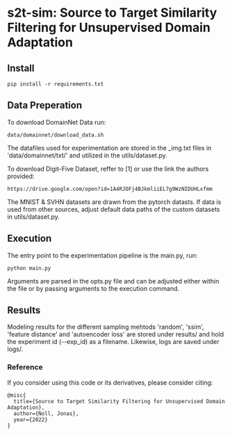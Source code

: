 # s2t-sim: Source to Target Similarity Filtering for Unsupervised Domain Adaptation

## Install

`pip install -r requirements.txt`

## Data Preperation

To download DomainNet Data run:

`data/domainnet/download_data.sh`

The datafiles used for experimentation are stored in the \_img.txt files in 'data/domainnet/txt/' and utilized in the utils/dataset.py.

To download Digit-Five Dataset, reffer to [1] or use the link the authors provided:

`https://drive.google.com/open?id=1A4RJOFj4BJkmliiEL7g9WzNIDUHLxfmm`

The MNIST & SVHN datasets are drawn from the pytorch datasts.
If data is used from other sources, adjust default data paths of the custom datasets in utils/dataset.py.

## Execution

The entry point to the experimentation pipeline is the main.py, run:

`python main.py`

Arguments are parsed in the opts.py file and can be adjusted either within the file or by passing arguments to the execution command.

## Results

Modeling results for the different sampling mehtods 'random', 'ssim', 'feature distance' and 'autoencoder loss' are stored under results/ and hold the experiment id (--exp_id) as a filename. Likewise, logs are saved under logs/.

### Reference

If you consider using this code or its derivatives, please consider citing:

```
@misc{
  title={Source to Target Similarity Filtering for Unsupervised Domain Adaptation},
  author={Noll, Jonas},
  year={2022}
}
```
